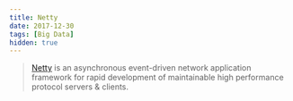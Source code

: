 ```yaml
---
title: Netty
date: 2017-12-30
tags: [Big Data]
hidden: true
---
```


> [Netty](https://netty.io) is an asynchronous event-driven network application framework 
for rapid development of maintainable high performance protocol servers & clients.